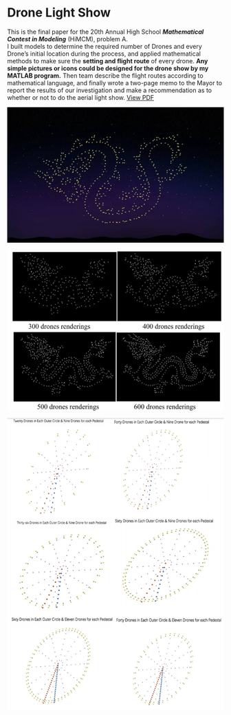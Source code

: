 # Drone Light Show

This is the final paper for the 20th Annual High School ***Mathematical Contest in Modeling*** (HiMCM), problem A.<br>
I built models to determine the required number of Drones and every Drone’s initial location during the process, and applied mathematical methods to make sure the **setting and flight route** of every drone. **Any simple pictures or icons could be designed for the drone show by my MATLAB program.** Then team describe the flight routes according to mathematical language, and finally wrote a two-page memo to the Mayor to report the results of our investigation and make a recommendation as to whether or not to do the aerial light show. [View PDF](zcczhang.github.io/files/2017HiMCM.pdf)


![](https://raw.githubusercontent.com/zcczhang/Drone-Light-Show/master/Images/Dragon.jpg)

![](https://raw.githubusercontent.com/zcczhang/Drone-Light-Show/master/Images/dragons.png)


![](https://raw.githubusercontent.com/zcczhang/Drone-Light-Show/master/Images/wheels.png)

